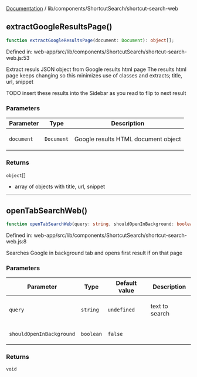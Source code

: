 [Documentation](../../../modules.md) / lib/components/ShortcutSearch/shortcut-search-web

## extractGoogleResultsPage()

```ts
function extractGoogleResultsPage(document: Document): object[];
```

Defined in: web-app/src/lib/components/ShortcutSearch/shortcut-search-web.js:53

Extract resuls JSON object from Google results html page
The results html page keeps changing so this minimizes 
use of classes and extracts; title, url, snippet

TODO insert these results into the Sidebar as you read to flip to next result

### Parameters

<table>
<thead>
<tr>
<th>Parameter</th>
<th>Type</th>
<th>Description</th>
</tr>
</thead>
<tbody>
<tr>
<td>

`document`

</td>
<td>

`Document`

</td>
<td>

Google results HTML document object

</td>
</tr>
</tbody>
</table>

### Returns

`object`[]

- array of objects with title, url, snippet

***

## openTabSearchWeb()

```ts
function openTabSearchWeb(query: string, shouldOpenInBackground: boolean): void;
```

Defined in: web-app/src/lib/components/ShortcutSearch/shortcut-search-web.js:8

Searches Google in background tab and opens first result if on that page

### Parameters

<table>
<thead>
<tr>
<th>Parameter</th>
<th>Type</th>
<th>Default value</th>
<th>Description</th>
</tr>
</thead>
<tbody>
<tr>
<td>

`query`

</td>
<td>

`string`

</td>
<td>

`undefined`

</td>
<td>

text to search

</td>
</tr>
<tr>
<td>

`shouldOpenInBackground`

</td>
<td>

`boolean`

</td>
<td>

`false`

</td>
<td>

</td>
</tr>
</tbody>
</table>

### Returns

`void`
